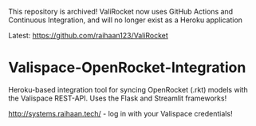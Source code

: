 This repository is archived! ValiRocket now uses GitHub Actions and Continuous Integration, and will no longer exist as a Heroku application

Latest: https://github.com/raihaan123/ValiRocket

# Valispace-OpenRocket-Integration
Heroku-based integration tool for syncing OpenRocket (.rkt) models with the Valispace REST-API. Uses the Flask and Streamlit frameworks!

http://systems.raihaan.tech/ - log in with your Valispace credentials!
